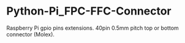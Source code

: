 # Python-Pi_FPC-FFC-Connector
Raspberry Pi gpio pins extensions. 
40pin 0.5mm pitch top or bottom connector (Molex). 
